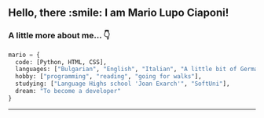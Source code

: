 <h2> Hello, there :smile: I am Mario Lupo Ciaponi!</h2>

### A little more about me... :point_down:

```python
mario = {
  code: [Python, HTML, CSS],
  languages: ["Bulgarian", "English", "Italian", "A little bit of German"],
  hobby: ["programming", "reading", "going for walks"],
  studying: ["Language Highs school 'Joan Exarch'", "SoftUni"],
  dream: "To become a developer"
}
```
---
